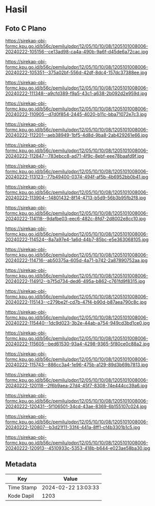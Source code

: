 # Hasil

## Foto C Plano

https://sirekap-obj-formc.kpu.go.id/b56c/pemilu/pdpr/12/05/10/10/08/1205101008006-20240222-105156--ce13ad98-ca4a-490b-9a6f-d45de6a72cac.jpg

https://sirekap-obj-formc.kpu.go.id/b56c/pemilu/pdpr/12/05/10/10/08/1205101008006-20240222-105351--375a02bf-556d-42df-8dc4-157dc37388ee.jpg

https://sirekap-obj-formc.kpu.go.id/b56c/pemilu/pdpr/12/05/10/10/08/1205101008006-20240222-111348--a9cfd389-f9a5-43c1-a638-2b092d2e959d.jpg

https://sirekap-obj-formc.kpu.go.id/b56c/pemilu/pdpr/12/05/10/10/08/1205101008006-20240222-110905--d7d0f854-2445-4020-b11c-bba71072e7c3.jpg

https://sirekap-obj-formc.kpu.go.id/b56c/pemilu/pdpr/12/05/10/10/08/1205101008006-20240222-112201--aeb38949-1bf5-4d8d-9ba8-2ab429261e66.jpg

https://sirekap-obj-formc.kpu.go.id/b56c/pemilu/pdpr/12/05/10/10/08/1205101008006-20240222-112847--783ebcc8-ad71-4f9c-8ebf-eee78baafd9f.jpg

https://sirekap-obj-formc.kpu.go.id/b56c/pemilu/pdpr/12/05/10/10/08/1205101008006-20240222-113123--77b49400-0374-494f-af5b-4b6952bb0b41.jpg

https://sirekap-obj-formc.kpu.go.id/b56c/pemilu/pdpr/12/05/10/10/08/1205101008006-20240222-113904--14801432-8f14-4713-b5d9-56b3b95fb2f8.jpg

https://sirekap-obj-formc.kpu.go.id/b56c/pemilu/pdpr/12/05/10/10/08/1205101008006-20240222-114118--9dafbe03-eec6-482c-8fd7-2d8002e8cc10.jpg

https://sirekap-obj-formc.kpu.go.id/b56c/pemilu/pdpr/12/05/10/10/08/1205101008006-20240222-114524--8a7a97e4-1a6d-44b7-85bc-e5e363068105.jpg

https://sirekap-obj-formc.kpu.go.id/b56c/pemilu/pdpr/12/05/10/10/08/1205101008006-20240222-114716--ab50375a-605d-4a71-b742-2a87890752aa.jpg

https://sirekap-obj-formc.kpu.go.id/b56c/pemilu/pdpr/12/05/10/10/08/1205101008006-20240222-114912--b7f5d734-ded6-495a-b862-c761fd9f8315.jpg

https://sirekap-obj-formc.kpu.go.id/b56c/pemilu/pdpr/12/05/10/10/08/1205101008006-20240222-115143--c279be2f-cd7b-47f4-b90d-b87aea790c8c.jpg

https://sirekap-obj-formc.kpu.go.id/b56c/pemilu/pdpr/12/05/10/10/08/1205101008006-20240222-115440--1dc9d023-3b2e-44ab-a754-949cd3bd1ce0.jpg

https://sirekap-obj-formc.kpu.go.id/b56c/pemilu/pdpr/12/05/10/10/08/1205101008006-20240222-115605--bed61530-93a4-4298-9365-5f80ce0c88a2.jpg

https://sirekap-obj-formc.kpu.go.id/b56c/pemilu/pdpr/12/05/10/10/08/1205101008006-20240222-115743--886cc3a4-1e96-475b-a129-89d3b69b7813.jpg

https://sirekap-obj-formc.kpu.go.id/b56c/pemilu/pdpr/12/05/10/10/08/1205101008006-20240222-120118--2f6b9aea-27d4-45f7-8308-74e444cc39a6.jpg

https://sirekap-obj-formc.kpu.go.id/b56c/pemilu/pdpr/12/05/10/10/08/1205101008006-20240222-120431--5f106501-34cd-43ae-8369-6b155107c024.jpg

https://sirekap-obj-formc.kpu.go.id/b56c/pemilu/pdpr/12/05/10/10/08/1205101008006-20240222-120807--b3d21f11-33f4-441a-8ff1-cf4b3301b1c5.jpg

https://sirekap-obj-formc.kpu.go.id/b56c/pemilu/pdpr/12/05/10/10/08/1205101008006-20240222-120913--4510933c-5353-418b-b644-e023ae58ba30.jpg


## Metadata

| Key        | Value               |
| ---------- | ------------------- |
| Time Stamp | 2024-02-22 13:03:33 |
| Kode Dapil | 1203                |



